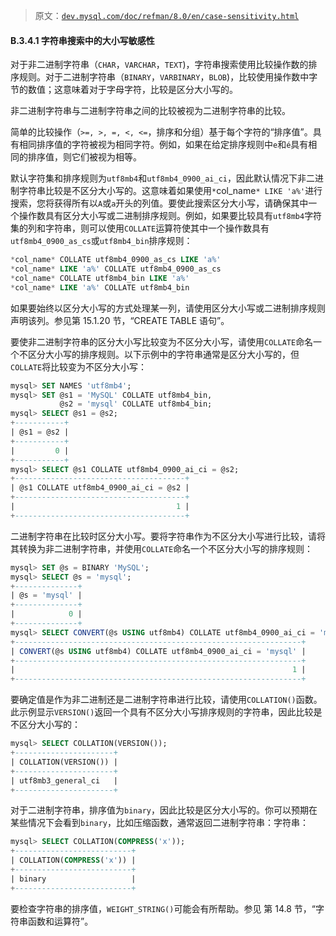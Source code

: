 > 原文：[`dev.mysql.com/doc/refman/8.0/en/case-sensitivity.html`](https://dev.mysql.com/doc/refman/8.0/en/case-sensitivity.html)

#### B.3.4.1 字符串搜索中的大小写敏感性

对于非二进制字符串（`CHAR`，`VARCHAR`，`TEXT`)，字符串搜索使用比较操作数的排序规则。对于二进制字符串（`BINARY`，`VARBINARY`，`BLOB`)，比较使用操作数中字节的数值；这意味着对于字母字符，比较是区分大小写的。

非二进制字符串与二进制字符串之间的比较被视为二进制字符串的比较。

简单的比较操作（`>=, >, =, <, <=`，排序和分组）基于每个字符的“排序值”。具有相同排序值的字符被视为相同字符。例如，如果在给定排序规则中`e`和`é`具有相同的排序值，则它们被视为相等。

默认字符集和排序规则为`utf8mb4`和`utf8mb4_0900_ai_ci`，因此默认情况下非二进制字符串比较是不区分大小写的。这意味着如果使用`*`col_name`* LIKE 'a%'`进行搜索，您将获得所有以`A`或`a`开头的列值。要使此搜索区分大小写，请确保其中一个操作数具有区分大小写或二进制排序规则。例如，如果要比较具有`utf8mb4`字符集的列和字符串，则可以使用`COLLATE`运算符使其中一个操作数具有`utf8mb4_0900_as_cs`或`utf8mb4_bin`排序规则：

```sql
*col_name* COLLATE utf8mb4_0900_as_cs LIKE 'a%'
*col_name* LIKE 'a%' COLLATE utf8mb4_0900_as_cs
*col_name* COLLATE utf8mb4_bin LIKE 'a%'
*col_name* LIKE 'a%' COLLATE utf8mb4_bin
```

如果要始终以区分大小写的方式处理某一列，请使用区分大小写或二进制排序规则声明该列。参见第 15.1.20 节，“CREATE TABLE 语句”。

要使非二进制字符串的区分大小写比较变为不区分大小写，请使用`COLLATE`命名一个不区分大小写的排序规则。以下示例中的字符串通常是区分大小写的，但`COLLATE`将比较变为不区分大小写：

```sql
mysql> SET NAMES 'utf8mb4';
mysql> SET @s1 = 'MySQL' COLLATE utf8mb4_bin,
           @s2 = 'mysql' COLLATE utf8mb4_bin;
mysql> SELECT @s1 = @s2;
+-----------+
| @s1 = @s2 |
+-----------+
|         0 |
+-----------+
mysql> SELECT @s1 COLLATE utf8mb4_0900_ai_ci = @s2;
+--------------------------------------+
| @s1 COLLATE utf8mb4_0900_ai_ci = @s2 |
+--------------------------------------+
|                                    1 |
+--------------------------------------+
```

二进制字符串在比较时区分大小写。要将字符串作为不区分大小写进行比较，请将其转换为非二进制字符串，并使用`COLLATE`命名一个不区分大小写的排序规则：

```sql
mysql> SET @s = BINARY 'MySQL';
mysql> SELECT @s = 'mysql';
+--------------+
| @s = 'mysql' |
+--------------+
|            0 |
+--------------+
mysql> SELECT CONVERT(@s USING utf8mb4) COLLATE utf8mb4_0900_ai_ci = 'mysql';
+----------------------------------------------------------------+
| CONVERT(@s USING utf8mb4) COLLATE utf8mb4_0900_ai_ci = 'mysql' |
+----------------------------------------------------------------+
|                                                              1 |
+----------------------------------------------------------------+
```

要确定值是作为非二进制还是二进制字符串进行比较，请使用`COLLATION()`函数。此示例显示`VERSION()`返回一个具有不区分大小写排序规则的字符串，因此比较是不区分大小写的：

```sql
mysql> SELECT COLLATION(VERSION());
+----------------------+
| COLLATION(VERSION()) |
+----------------------+
| utf8mb3_general_ci   |
+----------------------+
```

对于二进制字符串，排序值为`binary`，因此比较是区分大小写的。你可以预期在某些情况下会看到`binary`，比如压缩函数，通常返回二进制字符串：字符串：

```sql
mysql> SELECT COLLATION(COMPRESS('x'));
+--------------------------+
| COLLATION(COMPRESS('x')) |
+--------------------------+
| binary                   |
+--------------------------+
```

要检查字符串的排序值，`WEIGHT_STRING()`可能会有所帮助。参见 第 14.8 节，“字符串函数和运算符”。
